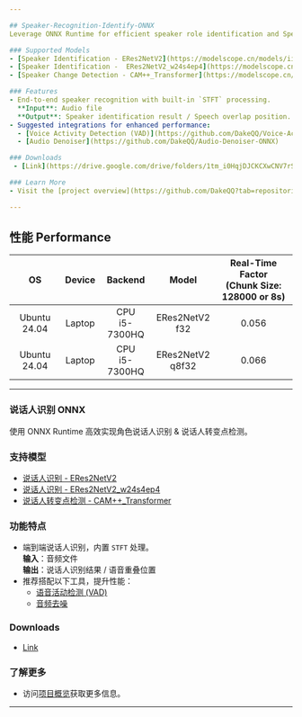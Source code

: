 ```yaml
---

## Speaker-Recognition-Identify-ONNX  
Leverage ONNX Runtime for efficient speaker role identification and Speaker change detection.

### Supported Models  
- [Speaker Identification - ERes2NetV2](https://modelscope.cn/models/iic/speech_eres2netv2_sv_zh-cn_16k-common/summary)  
- [Speaker Identification -  ERes2NetV2_w24s4ep4](https://modelscope.cn/models/iic/speech_eres2netv2w24s4ep4_sv_zh-cn_16k-common)
- [Speaker Change Detection - CAM++_Transformer](https://modelscope.cn/models/iic/speech_campplus-transformer_scl_zh-cn_16k-common)

### Features  
- End-to-end speaker recognition with built-in `STFT` processing.  
  **Input**: Audio file  
  **Output**: Speaker identification result / Speech overlap position.
- Suggested integrations for enhanced performance:  
  - [Voice Activity Detection (VAD)](https://github.com/DakeQQ/Voice-Activity-Detection-VAD-ONNX)  
  - [Audio Denoiser](https://github.com/DakeQQ/Audio-Denoiser-ONNX)  

### Downloads
 - [Link](https://drive.google.com/drive/folders/1tm_i0HqjDJCKCXwCNV7rS5TW0WG4NcfW?usp=drive_link)

### Learn More  
- Visit the [project overview](https://github.com/DakeQQ?tab=repositories) for additional details.

---
```


## 性能 Performance  

| **OS**          | **Device** | **Backend**           | **Model**                   | **Real-Time Factor**<br>(Chunk Size: 128000 or 8s) |
|:----------------:|:----------:|:---------------------:|:---------------------------:|:--------------------------------------------------:|
| Ubuntu 24.04     | Laptop     | CPU<br>i5-7300HQ     | ERes2NetV2<br>f32           | 0.056                                              |
| Ubuntu 24.04     | Laptop     | CPU<br>i5-7300HQ     | ERes2NetV2<br>q8f32         | 0.066                                              |

---

### 说话人识别 ONNX  
使用 ONNX Runtime 高效实现角色说话人识别 & 说话人转变点检测。

### 支持模型  
- [说话人识别 - ERes2NetV2](https://modelscope.cn/models/iic/speech_eres2netv2_sv_zh-cn_16k-common/summary)  
- [说话人识别 - ERes2NetV2_w24s4ep4](https://modelscope.cn/models/iic/speech_eres2netv2w24s4ep4_sv_zh-cn_16k-common)
- [说话人转变点检测 - CAM++_Transformer](https://modelscope.cn/models/iic/speech_campplus-transformer_scl_zh-cn_16k-common)

### 功能特点  
- 端到端说话人识别，内置 `STFT` 处理。  
  **输入**：音频文件  
  **输出**：说话人识别结果 / 语音重叠位置
- 推荐搭配以下工具，提升性能：  
  - [语音活动检测 (VAD)](https://github.com/DakeQQ/Voice-Activity-Detection-VAD-ONNX)  
  - [音频去噪](https://github.com/DakeQQ/Audio-Denoiser-ONNX)  

### Downloads
 - [Link](https://drive.google.com/drive/folders/1tm_i0HqjDJCKCXwCNV7rS5TW0WG4NcfW?usp=drive_link)

### 了解更多  
- 访问[项目概览]([https://dakeqq.github.io/overview/](https://github.com/DakeQQ?tab=repositories))获取更多信息。

---

